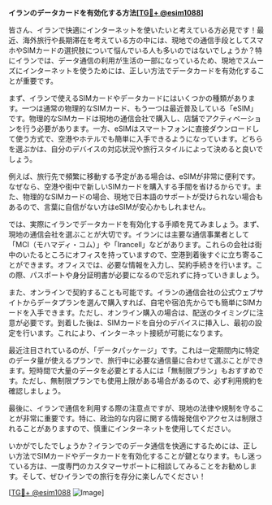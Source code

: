 **イランのデータカードを有効化する方法[[TG💪+ @esim1088](https://t.me/s/esim1088)]**

皆さん、イランで快適にインターネットを使いたいと考えている方必見です！最近、海外旅行や長期滞在を考えている方の中には、現地での通信手段としてスマホやSIMカードの選択肢について悩んでいる人も多いのではないでしょうか？特にイランでは、データ通信の利用が生活の一部になっているため、現地でスムーズにインターネットを使うためには、正しい方法でデータカードを有効化することが重要です。

まず、イランで使えるSIMカードやデータカードにはいくつかの種類があります。一つは通常の物理的なSIMカード、もう一つは最近普及している「eSIM」です。物理的なSIMカードは現地の通信会社で購入し、店舗でアクティベーションを行う必要があります。一方、eSIMはスマートフォンに直接ダウンロードして使う方式で、空港やホテルでも簡単に入手できるようになっています。どちらを選ぶかは、自分のデバイスの対応状況や旅行スタイルによって決めると良いでしょう。

例えば、旅行先で頻繁に移動する予定がある場合は、eSIMが非常に便利です。なぜなら、空港や街中で新しいSIMカードを購入する手間を省けるからです。また、物理的なSIMカードの場合、現地で日本語のサポートが受けられない場合もあるので、言葉に自信がない方はeSIMが安心かもしれません。

では、実際にイランでデータカードを有効化する手順を見てみましょう。まず、現地の通信会社を選ぶことが大切です。イランには主要な通信事業者として「MCI（モハマディ・コム）」や「Irancell」などがあります。これらの会社は街中のいたるところにオフィスを持っていますので、空港到着後すぐに立ち寄ることができます。オフィスでは、必要な情報を入力し、契約手続きを行います。この際、パスポートや身分証明書が必要になるので忘れずに持っていきましょう。

また、オンラインで契約することも可能です。イランの通信会社の公式ウェブサイトからデータプランを選んで購入すれば、自宅や宿泊先からでも簡単にSIMカードを入手できます。ただし、オンライン購入の場合は、配送のタイミングに注意が必要です。到着した後は、SIMカードを自分のデバイスに挿入し、最初の設定を行います。これにより、インターネット接続が可能になります。

最近注目されているのが、「データパッケージ」です。これは一定期間内に特定のデータ量が使えるプランで、旅行中に必要な通信量に合わせて選ぶことができます。短時間で大量のデータを必要とする人には「無制限プラン」もおすすめです。ただし、無制限プランでも使用上限がある場合があるので、必ず利用規約を確認しましょう。

最後に、イランで通信を利用する際の注意点ですが、現地の法律や規制を守ることが非常に重要です。特に、政治的な内容に関する情報発信やアクセスは制限されることがありますので、慎重にインターネットを使用してください。

いかがでしたでしょうか？イランでのデータ通信を快適にするためには、正しい方法でSIMカードやデータカードを有効化することが鍵となります。もし迷っている方は、一度専門のカスタマーサポートに相談してみることをお勧めします。そして、ぜひイランでの旅行を存分に楽しんでください！

[[TG💪+ @esim1088](https://t.me/s/esim1088) ![Image](https://i.postimg.cc/Y0z9fWf4/image.png)]